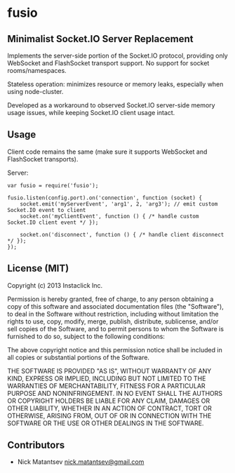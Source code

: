 fusio
=====

Minimalist Socket.IO Server Replacement
---------------------------------------

Implements the server-side portion of the Socket.IO protocol, providing only WebSocket and FlashSocket transport support. No support for socket rooms/namespaces.

Stateless operation: minimizes resource or memory leaks, especially when using node-cluster.

Developed as a workaround to observed Socket.IO server-side memory usage issues, while keeping Socket.IO client usage intact.

Usage
-----

Client code remains the same (make sure it supports WebSocket and FlashSocket transports).

Server:

    var fusio = require('fusio');

    fusio.listen(config.port).on('connection', function (socket) {
        socket.emit('myServerEvent', 'arg1', 2, 'arg3'); // emit custom Socket.IO event to client
        socket.on('myClientEvent', function () { /* handle custom Socket.IO client event */ });

        socket.on('disconnect', function () { /* handle client disconnect */ });
    });

License (MIT)
-------------

Copyright (c) 2013 Instaclick Inc.

Permission is hereby granted, free of charge, to any person obtaining a copy
of this software and associated documentation files (the "Software"), to deal
in the Software without restriction, including without limitation the rights
to use, copy, modify, merge, publish, distribute, sublicense, and/or sell
copies of the Software, and to permit persons to whom the Software is
furnished to do so, subject to the following conditions:

The above copyright notice and this permission notice shall be included in
all copies or substantial portions of the Software.

THE SOFTWARE IS PROVIDED "AS IS", WITHOUT WARRANTY OF ANY KIND, EXPRESS OR
IMPLIED, INCLUDING BUT NOT LIMITED TO THE WARRANTIES OF MERCHANTABILITY,
FITNESS FOR A PARTICULAR PURPOSE AND NONINFRINGEMENT. IN NO EVENT SHALL THE
AUTHORS OR COPYRIGHT HOLDERS BE LIABLE FOR ANY CLAIM, DAMAGES OR OTHER
LIABILITY, WHETHER IN AN ACTION OF CONTRACT, TORT OR OTHERWISE, ARISING FROM,
OUT OF OR IN CONNECTION WITH THE SOFTWARE OR THE USE OR OTHER DEALINGS IN
THE SOFTWARE.

Contributors
------------

* Nick Matantsev <nick.matantsev@gmail.com>

